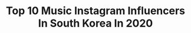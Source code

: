 ---
title: Top 10 Music Instagram Influencers In South Korea In 2020
description: >-
  Find top music Instagram influencers in South Korea in 2020. Most popular hashtags: #nancy #momoland #netflix #djyoukeep.
platform: Instagram
profiles:
  - username: "badboyloo"
    fullname: >-
      BLOO 블루 🌙
    location: "South Korea"
    followers: 247676
    engagement: 1497
    commentsToLikes: 0.025617
    id: ck5ch0q72pw1c0i11a1bcjb7w
    verified: true
    hashtags: ""
  - username: "zai.ro_"
    fullname: >-
      zai.ro / 안중재
    location: "South Korea"
    followers: 60753
    engagement: 1349
    commentsToLikes: 0.029765
    id: ck8sxjlh9hmtt0j78x5148tax
    verified: true
    hashtags: ""
  - username: "sungminist"
    fullname: >-
      SMMT (써밋)
    location: "South Korea"
    followers: 56510
    engagement: 975
    commentsToLikes: 0.013997
    id: ck8swrncaf05u0j78tgrn0w3y
    verified: false
    hashtags: "#tbt2016, #weoutchillseoulcity"
  - username: "nancy.momoland"
    fullname: >-
      MOMOLAND NANCY
    location: "South Korea"
    followers: 962353
    engagement: 966
    commentsToLikes: 0.006577
    id: ck15sef2kclbg0i19z3fx8zrj
    verified: false
    hashtags: "#nancy, #momoland, #thumbs"
  - username: "dj_youkeep"
    fullname: >-
      유지/DJyoukeep
    location: "South Korea"
    followers: 26854
    engagement: 312
    commentsToLikes: 0.027846
    id: ck5cjv95fvklp0i112ofrwh0r
    verified: false
    hashtags: "#bangkok, #shenzhen, #china, #newyear"
  - username: "momoland_nancy"
    fullname: >-
      MOMOLAND NANCY (낸시)
    location: "South Korea"
    followers: 43620
    engagement: 659
    commentsToLikes: 0.008802
    id: ck15sees1cla70i19rwy7vs8i
    verified: false
    hashtags: "#nancy, #momoland"
  - username: "woodie_gochild"
    fullname: >-
      Woodie Gochild 우디 고차일드 ⚡️_ ⚡️💛
    location: "South Korea"
    followers: 201091
    engagement: 484
    commentsToLikes: 0.010635
    id: ck0udqqh2jqdh0i19y4i1w526
    verified: true
    hashtags: "#woodiegochild, #sexy4eva, #aomg, #h1ghrmusic"
  - username: "k_evangelina"
    fullname: >-
      Aesthetics | Корея | Studying
    location: "South Korea"
    followers: 6184
    engagement: 1018
    commentsToLikes: 0.144744
    id: ck5cawzsfeamq0i11o0ft0gcn
    verified: false
    hashtags: "#liketime"
  - username: "chrislyonsf"
    fullname: >-
      CHRIS LYON
    location: "South Korea"
    followers: 100154
    engagement: 1201
    commentsToLikes: 0.012079
    id: ck5ztif5r0gzl0i14msiyfv4f
    verified: false
    hashtags: "#blender, #blendercommunity, #maxxij, #itaewonclass"
  - username: "johnnyyongbosch"
    fullname: >-
      johnnyyongbosch 🐸
    location: "South Korea"
    followers: 169888
    engagement: 283
    commentsToLikes: 0.031998
    id: ck0w5jx4k40510i194d1a605y
    verified: true
    hashtags: "#mha, #voiceover, #roblox, #myheroacademia"
---
